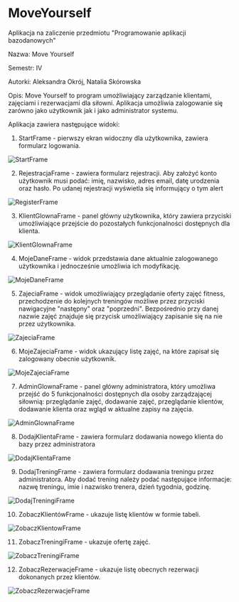 # MoveYourself
Aplikacja na zaliczenie przedmiotu "Programowanie aplikacji bazodanowych"

Nazwa: Move Yourself

Semestr: IV

Autorki: Aleksandra Okrój, Natalia Skórowska

Opis:
Move Yourself to program umożliwiający zarządzanie klientami, zajęciami i rezerwacjami dla siłowni.
Aplikacja umożliwia zalogowanie się zarówno jako użytkownik jak i jako administrator systemu.

Aplikacja zawiera następujące widoki:
1. StartFrame - pierwszy ekran widoczny dla użytkownika, zawiera formularz logowania.

![StartFrame](./ReadmeIMG/StartFrame.png) 

2. RejestracjaFrame - zawiera formularz rejestracji. Aby założyć konto użytkownik musi podać: imię, nazwisko, adres email, datę urodzenia oraz hasło. Po udanej rejestracji wyświetla się informujący o tym alert

![RegisterFrame](./ReadmeIMG/RegisterFrame.png) 

3. KlientGlownaFrame - panel główny użytkownika, który zawiera przyciski umożliwiające przejście do pozostałych funkcjonalności dostępnych dla klienta.

![KlientGlownaFrame](./ReadmeIMG/KlientGlownaFrame.png) 

4. MojeDaneFrame - widok przedstawia dane aktualnie zalogowanego użytkownika i jednocześnie umożliwia ich modyfikację.

![MojeDaneFrame](./ReadmeIMG/MojeDaneFrame.png) 

5. ZajeciaFrame - widok umożliwiający przeglądanie oferty zajęć fitness, przechodzenie do kolejnych treningów możliwe przez przyciski nawigacyjne "następny" oraz "poprzedni". Bezpośrednio przy danej nazwie zajęć znajduje się przycisk umożliwiający zapisanie się na nie przez użytkownika.

![ZajeciaFrame](./ReadmeIMG/ZajeciaFrame.png) 

6. MojeZajeciaFrame - widok ukazujący listę zajęć, na które zapisał się zalogowany obecnie użytkownik.

![MojeZajeciaFrame](./ReadmeIMG/MojeZajeciaFrmae.png) 

7. AdminGlownaFrame - panel główny administratora, który umożliwa przejść do 5 funkcjonalności dostępnych dla osoby zarządzającej siłownią: przeglądanie zajęć, dodawanie zajęć, przeglądanie klientów, dodawanie klienta oraz wgląd w aktualne zapisy na zajęcia.

![AdminGlownaFrame](./ReadmeIMG/AdminGlownaFrame.png) 

8. DodajKlientaFrame - zawiera formularz dodawania nowego klienta do bazy przez administratora

![DodajKlientaFrame](./ReadmeIMG/DodajKlientaFrame.png) 

9. DodajTreningFrame - zawiera formularz dodawania treningu przez administratora. Aby dodać trening należy podać następujące informacje: nazwę treningu, imie i nazwisko trenera, dzień tygodnia, godzinę.

![DodajTreningiFrame](./ReadmeIMG/DodajTreningFrame.png) 

10. ZobaczKlientówFrame - ukazuje listę klientów w formie tabeli.

![ZobaczKlientowFrame](./ReadmeIMG/ZobaczKlientowFrame.png) 

11. ZobaczTreningiFrame - ukazuje ofertę zajęć.

![ZobaczTreningiFrame](./ReadmeIMG/ZobaczTreningiFrame.png) 

12. ZobaczRezerwacjeFrame - ukazuje listę obecnych rezerwacji dokonanych przez klientów.

![ZobaczRezerwacjeFrame](./ReadmeIMG/ZobaczRezerwacjeFrame.png) 
